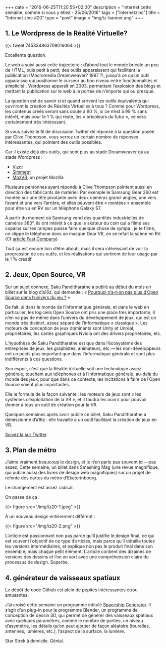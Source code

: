 +++
date = "2016-06-25T11:20:55+02:00"
description = "Internet cette semaine, comme si vous y étiez - 25/06/2016"
tags = ["internetzinc"]
title = "Internet zinc #20"
type = "post"
image = "img/iz-banner.png"
+++

## 1. Le Wordpress de la Réalité Virtuelle?

{{< tweet 745334863709016064 >}}

Excellente question.

Le web a suivi aussi cette trajectoire : d’abord tout le monde bricole un peu de HTML, puis petit à petit, des outils apparaissent qui facilitent la publication (Macromedia Dreamweaver? 1997 ?), jusqu’à ce qu’un outil apparaisse qui positionne le curseur au bon niveau entre fonctionnalités et simplicité . Wordpress apparaît en 2003, permettant l’explosion des blogs et mettant la publication sur le web à la portée de n’importe qui ou presque.

La question est de savoir si et quand arrivent les outils équivalents qui ouvriront la création de Réalités Virtuelles à tous ? Comme pour Wordpress, les contenus créés seront sans doute à 90 %, si ce n’est à 99 % sans intérêt, mais pour le 1 % qui reste, les « bricoleurs du futur », ce sera certainement très intéressant.

Si vous suivez le fil de discussion Twitter de réponse à la question posée par Clive Thompson, vous verrez un certain nombre de réponses intéressantes, qui pointent des outils possibles.

Car il existe déjà des outils, qui sont plus au stade Dreamweaver qu’au stade Wordpress :

- [Vizor](https://vizor.io/)
- [Simmetri](http://simmetri.com/)
- [MozVR](https://mozvr.com/), un projet Mozilla

Plusieurs personnes ayant répondu à Clive Thompson pointent aussi en direction des fabricants de matériel. Par exemple le Samsung Gear 360 est montée sur une tête pivotante avec deux caméras grand-angles, une vers l’avant et une vers l’arrière, et elles peuvent être « montées » ensemble pour être vu en RV sur un téléphone Galaxy S7.

À partir du moment où Samsung vend des quantités industrielles de caméras 360°, ils ont intérêt à ce que le skateur du coin qui a filmé ses copains sur les rampes puisse faire quelque chose de sympa : je te filme, on clippe le téléphone dans un masque Gear VR, on se refait la scène en RV. (Cf [article Fast Company](http://www.fastcompany.com/3060474/chobani-and-general-mills-fight-to-be-the-most-important-meal-of-the-day))

Tout ça est encore loin d’être abouti, mais il sera intéressant de voir la progression de ces outils, et les réalisations qui sortiront de leur usage par le 1 % créatif.

## 2. Jeux, Open Source, VR

Sur un sujet connexe, Saku Panditharatne a publié au début du mois un billet sur le blog d’a16z, qui demande : « [Pourquoi n’a-t-on pas plus d’Open Source dans l’univers du jeu ?](https://a16z.com/2016/06/01/open-source-gaming-vr/) »

De fait, si dans le monde de l’informatique générale, et dans le web en particulier, les logiciels Open Source ont pris une place très importante, il n’en va pas de même dans l’univers du développement de jeux, qui est un monde très distinct, assez séparé de l’informatique « classique ». Les moteurs de conception de jeux dominants sont Unity et Unreal, propriétaires, les cartes graphiques Nvidia ont des drivers propriétaires, etc.

L’hypothèse de Saku Panditharatne est que dans l’écosystème des entreprises de jeux, les graphistes, animateurs, etc. — les non-développeurs ont un poids plus important que dans l’informatique générale et sont plus indifférents à ces questions.

Son espoir, c’est que la Réalité Virtuelle soit une technologie assez générale, touchant aux téléphones et à l’informatique générale, au-delà du monde des jeux, pour que dans ce contexte, les incitations à faire de l’Open Source soient plus importantes.

Elle le formule de la façon suivante : les moteurs de jeux sont « les systèmes d’exploitation de la VR », et il faudra les ouvrir pour pouvoir donner à tous un outil de création pour la VR.

Quelques semaines après avoir publié ce billet, Saku Panditharatne a démissionné d’a16z : elle travaille à un outil facilitant la création de jeux en VR.

[Suivez là sur Twitter](https://twitter.com/sknthla).

## 3. Plan de métro

J’aime vraiment beaucoup le design, et je n’en parle pas souvent ici — pas assez. Cette semaine, un billet dans Smashing Mag (une revue magnifique, qui publie aussi des livres de design web magnifiques) sur un projet de refonte des cartes du métro d’Ekaterinbourg.

Le changement est assez radical.

On passe de ça :

{{< figure src="/img/iz20-1.jpeg" >}}

À un nouveau design entièrement différent :

{{< figure src="/img/iz20-2.png" >}}

L’article est passionnant non pas parce qu’il justifie le design final, ce qui est souvent l’objectif de ce type d’articles, mais parce qu’il détaille toutes les versions intermédiaires, et explique non pas le produit final dans son ensemble, mais chaque petit élément. L’article contient des dizaines de versions des dessins et l’on en sort avec une compréhension claire du _processus_ de design. Superbe.

## 4. générateur de vaisseaux spatiaux

Le dépôt de code Github est plein de pépites intéressantes et/ou amusantes.

J’ai croisé cette semaine un programme intitulé [Spaceship Generator](https://github.com/a1studmuffin/SpaceshipGenerator/). Il s’agit d’un plug-in pour le programme Blender, un programme de conception de dessin 3D, qui permet de générer des vaisseaux spatiaux avec quelques paramètres, comme le nombre de parties, un niveau d’asymétrie, les détails qu’on peut ajouter de façon aléatoire (tourelles, antennes, lumières, etc.), l’aspect de la surface, la lumière.

Star Strek à domicile. Génial.